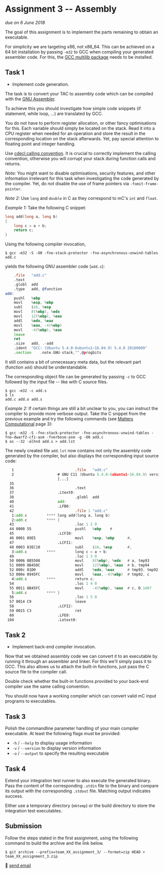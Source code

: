 # Assignment 3 -- Assembly

*due on 6 June 2018*

The goal of this assignment is to implement the parts remaining to obtain an executable.

For simplicity we are targeting x86, not x86_64.
This can be achieved on a 64 bit installation by passing `-m32` to GCC when compiling your generated assembler code.
For this, the [GCC multilib package](https://packages.debian.org/buster/gcc-multilib) needs to be installed.

## Task 1

- Implement code generation.

The task is to convert your TAC to assembly code which can be compiled with the [GNU Assembler](https://en.wikipedia.org/wiki/GNU_Assembler).

To achieve this you should investigate how simple code snippets (if statement, while loop, ...) are translated by GCC.

You do not have to perform register allocation, or other fancy optimisations for this.
Each variable should simply be located on the stack.
Read it into a CPU register when needed for an operation and store the result in the corresponding location on the stack afterwards.
Yet, pay special attention to floating point and integer handling.

Use [cdecl calling convention](https://en.wikipedia.org/wiki/X86_calling_conventions#cdecl).
It is crucial to correctly implement the calling convention, otherwise you will corrupt your stack during function calls and returns.

*Note:* You might want to disable optimisations, security features, and other information irrelevant for this task when investigating the code generated by the compiler.
Yet, do *not* disable the use of frame pointers via `-fomit-frame-pointer`.

*Note 2:* Use `long` and `double` in C as they correspond to mC's `int` and `float`.

*Example 1:* Take the following C snippet:

```c
long add(long a, long b)
{
	long c = a + b;
	return c;
}
```

Using the following compiler invocation,

    $ gcc -m32 -S -O0 -fno-stack-protector -fno-asynchronous-unwind-tables add.c

yields the following GNU assembler code (`add.s`):

```asm
	.file	"add.c"
	.text
	.globl	add
	.type	add, @function
add:
	pushl	%ebp
	movl	%esp, %ebp
	subl	$16, %esp
	movl	8(%ebp), %edx
	movl	12(%ebp), %eax
	addl	%edx, %eax
	movl	%eax, -4(%ebp)
	movl	-4(%ebp), %eax
	leave
	ret
	.size	add, .-add
	.ident	"GCC: (Ubuntu 5.4.0-6ubuntu1~16.04.9) 5.4.0 20160609"
	.section	.note.GNU-stack,"",@progbits
```

It still contains a bit of unnecessary meta data, but the relevant part (function `add`) should be understandable.

The corresponding object file can be generated by passing `-c` to GCC followed by the input file -- like with C source files.

    $ gcc -m32 -c add.s
    $ ls
    add.c add.o add.s

*Example 2:* If certain things are still a bit unclear to you, you can instruct the compiler to provide more verbose output.
Take the C snippet from the previous example and try the following commands (see [Matters Computational](https://www.jjj.de/fxt/fxtbook.pdf) page 3):

    $ gcc -m32 -S -fno-stack-protector -fno-asynchronous-unwind-tables -fno-dwarf2-cfi-asm -fverbose-asm -g -O0 add.c
    $ as --32 -alhnd add.s > add.lst

The newly created file `add.lst` now contains not only the assembly code generated by the compiler, but also displays the corresponding input source code:

```asm
   1                            .file   "add.c"
   2                    # GNU C11 (Ubuntu 5.4.0-6ubuntu1~16.04.9) version 5.4.0 20160609 (x86_64-linux-gnu)
                        [...]
  35
  36                            .text
  37                    .Ltext0:
  38                            .globl  add
  40                    add:
  41                    .LFB0:
  42                            .file 1 "add.c"
   1:add.c         **** long add(long a, long b)
   2:add.c         **** {
  43                            .loc 1 2 0
  44 0000 55                    pushl   %ebp    #
  45                    .LCFI0:
  46 0001 89E5                  movl    %esp, %ebp      #,
  47                    .LCFI1:
  48 0003 83EC10                subl    $16, %esp       #,
   3:add.c         ****         long c = a + b;
  49                            .loc 1 3 0
  50 0006 8B5508                movl    8(%ebp), %edx   # a, tmp93
  51 0009 8B450C                movl    12(%ebp), %eax  # b, tmp94
  52 000c 01D0                  addl    %edx, %eax      # tmp93, tmp92
  53 000e 8945FC                movl    %eax, -4(%ebp)  # tmp92, c
   4:add.c         ****         return c;
  54                            .loc 1 4 0
  55 0011 8B45FC                movl    -4(%ebp), %eax  # c, D.1487
   5:add.c         **** }
  56                            .loc 1 5 0
  57 0014 C9                    leave
  58                    .LCFI2:
  59 0015 C3                    ret
  60                    .LFE0:
 104                    .Letext0:
```

## Task 2

- Implement back-end compiler invocation.

Now that we obtained assembly code we can convert it to an executable by running it through an assembler and linker.
For this we'll simply pass it to GCC.
This also allows us to attach the built-in functions, just pass the C source file to the compiler call.

Double check whether the built-in functions provided to your back-end compiler use the same calling convention.

You should now have a working compiler which can convert valid mC input programs to executables.

## Task 3

Polish the commandline parameter handling of your main compiler executable.
At least the following flags must be provided:

- `-h` / `--help`    to display usage information
- `-v` / `--version` to display version information
- `-o` / `--output`  to specify the resulting executable

## Task 4

Extend your integration test runner to also execute the generated binary.
Pass the content of the corresponding `.stdin` file to the binary and compare its output with the corresponding `.stdout` file.
Matching output indicates success.

Either use a temporary directory (`mktemp`) or the build directory to store the integration test executables.

## Submission

Follow the steps stated in the first assignment, using the following command to build the archive and the link below.

    $ git archive --prefix=team_XX_assignment_3/ --format=zip HEAD > team_XX_assignment_3.zip

:email: [send email](mailto:alexander.hirsch@uibk.ac.at?subject=703602%20-%20Assignment%203)
